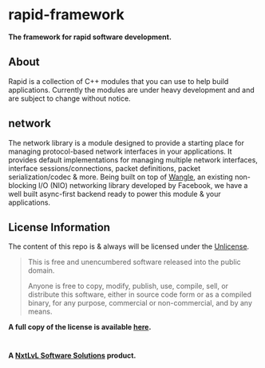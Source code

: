 rapid-framework
===================
__The framework for rapid software development.__

## About

Rapid is a collection of C++ modules that you can use to help build applications. Currently the modules are under heavy
development and and are subject to change without notice.

## network

The network library is a module designed to provide a starting place for managing protocol-based network interfaces in
your applications. It provides default implementations for managing multiple network interfaces, interface
sessions/connections, packet definitions, packet serialization/codec & more. Being built on top of [Wangle](https://github.com/facebook/wangle),
an existing non-blocking I/O (NIO) networking library developed by Facebook, we have a well built async-first backend ready
to power this module & your applications.

## License Information

The content of this repo is & always will be licensed under the [Unlicense](http://unlicense.org/).

> This is free and unencumbered software released into the public domain.
> 
> Anyone is free to copy, modify, publish, use, compile, sell, or
> distribute this software, either in source code form or as a compiled
> binary, for any purpose, commercial or non-commercial, and by any
> means.

__A full copy of the license is available [here](../LICENSE).__

#

__A [NxtLvL Software Solutions](https://github.com/NxtLvLSoftware) product.__